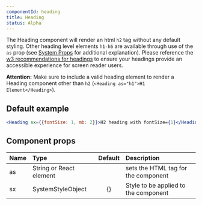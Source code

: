 ```yaml
---
componentId: heading
title: Heading
status: Alpha
---
```


The Heading component will render an html `h2` tag without any default styling. Other heading level elements `h1-h6` are available through use of the `as` prop (see [System Props](/system-props) for additional explanation). Please reference the [w3 recommendations for headings](https://www.w3.org/WAI/tutorials/page-structure/headings/) to ensure your headings provide an accessible experience for screen reader users.

**Attention:** Make sure to include a valid heading element to render a Heading component other than `h2` (`<Heading as="h1">H1 Element</Heading>`).

## Default example

```jsx live
<Heading sx={{fontSize: 1, mb: 2}}>H2 heading with fontSize={1}</Heading>
```

## Component props

| Name | Type                    | Default | Description                          |
| :--- | :---------------------- | :-----: | :----------------------------------- |
| as   | String or React element |         | sets the HTML tag for the component  |
| sx   | SystemStyleObject       |   {}    | Style to be applied to the component |
